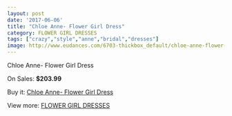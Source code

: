 ```yaml
---
layout: post
date: '2017-06-06'
title: "Chloe Anne- Flower Girl Dress"
category: FLOWER GIRL DRESSES
tags: ["crazy","style","anne","bridal","dresses"]
image: http://www.eudances.com/6703-thickbox_default/chloe-anne-flower-girl-dress.jpg
---
```

Chloe Anne- Flower Girl Dress

On Sales: **$203.99**
<a href="https://www.eudances.com/en/flower-girl-dresses/2473-chloe-anne-flower-girl-dress.html"><amp-img layout="responsive" width="600" height="600" src="//www.eudances.com/6703-thickbox_default/chloe-anne-flower-girl-dress.jpg" alt="Chloe Anne- Flower Girl Dress 0" /></a>
<a href="https://www.eudances.com/en/flower-girl-dresses/2473-chloe-anne-flower-girl-dress.html"><amp-img layout="responsive" width="600" height="600" src="//www.eudances.com/6707-thickbox_default/chloe-anne-flower-girl-dress.jpg" alt="Chloe Anne- Flower Girl Dress 1" /></a>
<a href="https://www.eudances.com/en/flower-girl-dresses/2473-chloe-anne-flower-girl-dress.html"><amp-img layout="responsive" width="600" height="600" src="//www.eudances.com/6706-thickbox_default/chloe-anne-flower-girl-dress.jpg" alt="Chloe Anne- Flower Girl Dress 2" /></a>
<a href="https://www.eudances.com/en/flower-girl-dresses/2473-chloe-anne-flower-girl-dress.html"><amp-img layout="responsive" width="600" height="600" src="//www.eudances.com/6705-thickbox_default/chloe-anne-flower-girl-dress.jpg" alt="Chloe Anne- Flower Girl Dress 3" /></a>
<a href="https://www.eudances.com/en/flower-girl-dresses/2473-chloe-anne-flower-girl-dress.html"><amp-img layout="responsive" width="600" height="600" src="//www.eudances.com/6704-thickbox_default/chloe-anne-flower-girl-dress.jpg" alt="Chloe Anne- Flower Girl Dress 4" /></a>

Buy it: [Chloe Anne- Flower Girl Dress](https://www.eudances.com/en/flower-girl-dresses/2473-chloe-anne-flower-girl-dress.html "Chloe Anne- Flower Girl Dress")

View more: [FLOWER GIRL DRESSES](https://www.eudances.com/en/30-flower-girl-dresses "FLOWER GIRL DRESSES")